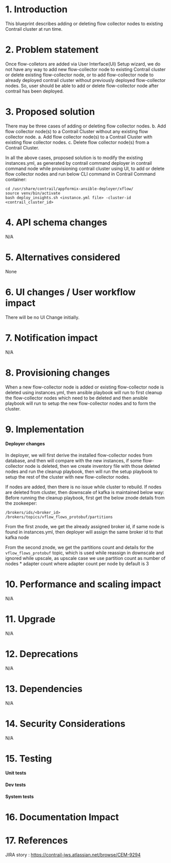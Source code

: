 # 1. Introduction
This blueprint describes adding or deleting flow collector nodes to existing
Contrail cluster at run time.

# 2. Problem statement
Once flow-colletors are added via User Interface(UI) Setup wizard, we do not have
any way to add new flow-collector node to existing Contrail cluster or delete
existing flow-collector node, or to add flow-collector node to already
deployed contrail cluster without previously deployed flow-collector nodes.
So, user should be able to add or delete flow-collector node after contrail has
been deployed.


# 3. Proposed solution
There may be three cases of adding or deleting flow collector nodes.
b. Add flow collector node(s) to a Contrail Cluster without any existing flow
collector node.
a. Add flow collector node(s) to a Contrail Cluster with existing flow collector
nodes.
c. Delete flow collector node(s) from a Contrail Cluster.

In all the above cases, proposed solution is to modify the existing
instances.yml, as generated by contrail command deployer in contrail command
node while provisioning contrail cluster using UI, to add or delete flow
collector nodes and run below CLI command in Contrail Command container:
```
cd /usr/share/contrail/appformix-ansible-deployer/xflow/
source venv/bin/activate
bash deploy_insights.sh <instance.yml file> -cluster-id <contrail_cluster_id>
```

# 4. API schema changes
N/A

# 5. Alternatives considered
None

# 6. UI changes / User workflow impact
There will be no UI Change initially.

# 7. Notification impact
N/A

# 8. Provisioning changes
When a new flow-collector node is added or existing flow-collector node is
deleted using instances.yml, then ansible playbook will run to first cleanup
the flow-collector nodes which need to be deleted and then ansible playbook
will run to setup the new flow-collector nodes and to form the cluster.

# 9. Implementation
#### Deployer changes
In deployer, we will first derive the installed flow-collector nodes from
database, and then will compare with the new instances, if some flow-collector
node is deleted, then we create inventory file with those deleted nodes and run
the cleanup playbook, then will run the setup playbook to setup the rest of the
cluster with new flow-collector nodes.

If nodes are added, then there is no issue while cluster to rebuild.
If nodes are deleted from cluster, then downscale of kafka is maintained below
way:
Before running the cleanup playbook, first get the below znode details from
the zookeeper:
```
/brokers/ids/<broker_id>
/brokers/topics/vflow_flows_protobuf/partitions
```

From the first znode, we get the already assigned broker id, if same node is
found in instances.yml, then deployer will assign the same broker id to that
kafka node

From the second znode, we get the partitions count and details for the
```vflow_flows_protobuf``` topic, which is used while reassign in downscale
and ignored while upscale, as upscale case we use partition count as
number of nodes * adapter count where adapter count per node by default is 3

# 10. Performance and scaling impact
N/A

# 11. Upgrade
N/A

# 12. Deprecations
N/A

# 13. Dependencies
N/A

# 14. Security Considerations
N/A

# 15. Testing
#### Unit tests
#### Dev tests
#### System tests

# 16. Documentation Impact

# 17. References
JIRA story : https://contrail-jws.atlassian.net/browse/CEM-9294
